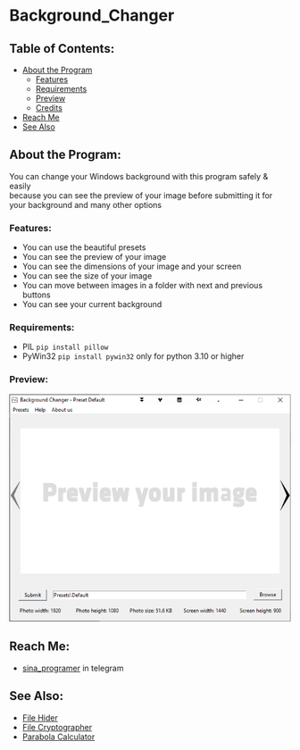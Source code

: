 # Background_Changer

## Table of Contents:
- [About the Program](#about-the-program)
  - [Features](#features)
  - [Requirements](#requirements)
  - [Preview](#preview)
  - [Credits](#credits)
- [Reach Me](#reach-me)
- [See Also](#see-also)

## About the Program:
You can change your Windows background with this program safely & easily<br>
because you can see the preview of your image before submitting it for your background and many other options

### Features:
- You can use the beautiful presets
- You can see the preview of your image
- You can see the dimensions of your image and your screen
- You can see the size of your image
- You can move between images in a folder with next and previous buttons
- You can see your current background

### Requirements:
- PIL `pip install pillow`
- PyWin32 `pip install pywin32` only for python 3.10 or higher

### Preview:
![preview](/Files/preview.png)

## Reach Me:
- [sina_programer](https://t.me/sina_programer) in telegram

## See Also:
- [File Hider](https://github.com/sina-programer/File_Hider)
- [File Cryptographer](https://github.com/sina-programer/File_Cryptographer)
- [Parabola Calculator](https://github.com/sina-programer/Parabola_Calculator)
